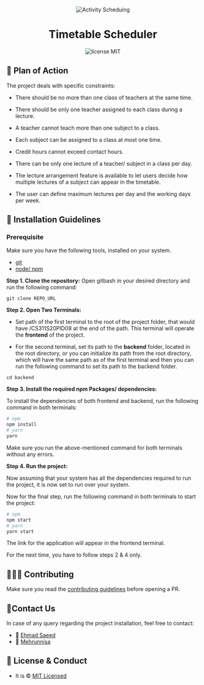<div align="center">
<img src="https://user-images.githubusercontent.com/46846821/89666520-f195cb80-d8f3-11ea-80bb-f9d5137c6c6c.png" alt ="Activity Scheduing">
<h1>Timetable Scheduler</h1>
</div>
<div align="center">
	<img src="https://img.shields.io/badge/License-MIT-%230F2A5F" alt="license MIT">
</div>

## 🎯 Plan of Action

The project deals with specific constraints:

- There should be no more than one class of teachers at the same time.

- There should be only one teacher assigned to each class during a lecture.

- A teacher cannot teach more than one subject to a class.

- Each subject can be assigned to a class at most one time.

- Credit hours cannot exceed contact hours.

- There can be only one lecture of a teacher/ subject in a class per day.

- The lecture arrangement feature is available to let users decide how multiple lectures of a subject can appear in the timetable.

- The user can define maximum lectures per day and the working days per week.

## 🚀 Installation Guidelines

### **Prerequisite**

Make sure you have the following tools, installed on your system.

- [git](https://git-scm.com/downloads)
- [node/ npm](https://nodejs.org/en/download/)

**Step 1. Clone the repository:**
Open gitbash in your desired directory and run the following command:

```
git clone REPO_URL
```

**Step 2. Open Two Terminals:**

- Set path of the first terminal to the root of the project folder, that would have /CS311S20PID08 at the end of the path. This terminal will operate the **frontend** of the project.

- For the second terminal, set its path to the **backend** folder, located in the root directory, or you can initialize its path from the root directory, which will have the same path as of the first terminal and then you can run the following command to set its path to the backend folder.

```
cd backend
```

**Step 3. Install the required npm Packages/ dependencies:**

To install the dependencies of both frontend and backend, run the following command in both terminals:

```bash
# npm
npm install
# yarn
yarn
```

Make sure you run the above-mentioned command for both terminals without any errors.

**Step 4. Run the project:**

Now assuming that your system has all the dependencies required to run the project, it is now set to run over your system.

Now for the final step, run the following command in both terminals to start the project:

```bash
# npm
npm start
# yarn
yarn start
```

The link for the application will appear in the frontend terminal.

For the next time, you have to follow steps 2 & 4 only.

## 👨🏻‍💻 Contributing

Make sure you read the [contributing guidelines](contributing.md) before opening a PR.

## 📧Contact Us

In case of any query regarding the project installation, feel free to contact:

- 🧑 [Ehmad Saeed](https://twitter.com/justEhmadSaeed)
- 👩 [Mehrunnisa](mailto:mehrunnisa533@gmail.com)

## 🔑 License & Conduct

- It is © [MIT Licensed](LICENSE)
